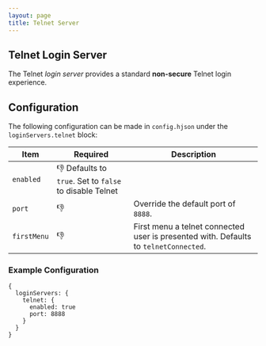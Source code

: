 ```yaml
---
layout: page
title: Telnet Server
---
```

## Telnet Login Server
The Telnet *login server* provides a standard **non-secure** Telnet login experience.

## Configuration
The following configuration can be made in `config.hjson` under the `loginServers.telnet` block:

| Item | Required | Description |
|------|----------|-------------|
| `enabled` | :-1: Defaults to `true`. Set to `false` to disable Telnet |
| `port` | :-1: | Override the default port of `8888`. |
| `firstMenu` | :-1: | First menu a telnet connected user is presented with. Defaults to `telnetConnected`. |

### Example Configuration
```hjson
{
  loginServers: {
    telnet: {
      enabled: true
      port: 8888
    }          
  }
}
```


